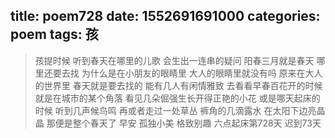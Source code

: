 title: poem728
date: 1552691691000
categories: poem
tags: 孩
---
> 孩提时候
听到春天在哪里的儿歌
会生出一连串的疑问
阳春三月就是春天
哪里还要去找
为什么是在小朋友的眼睛里
大人的眼睛里就没有吗
原来在大人的世界里
春天就是要去找的
能有几人有闲情雅致
去看看早春百花开的时候
就是在城市的某个角落
看见几朵倔强生长开得正艳的小花
或是哪天起床的时候
听到几声候鸟鸣
再或者走过一处草丛
裤角的几滴露水
在太阳下边亮晶晶
那便是整个春天了
早安
孤独小美
格致别趣
六点起床第728天 迟到73天